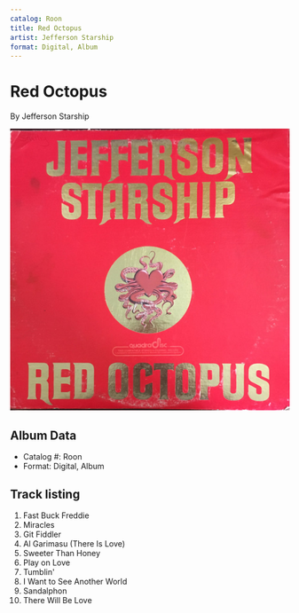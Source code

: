 ```yaml
---
catalog: Roon
title: Red Octopus
artist: Jefferson Starship
format: Digital, Album
---
```


# Red Octopus

By Jefferson Starship

![](../../assets/albumcovers/Jefferson_Starship-Red_Octopus.png)

## Album Data

- Catalog #: Roon
- Format: Digital, Album


## Track listing


1. Fast Buck Freddie
2. Miracles
3. Git Fiddler
4. Al Garimasu (There Is Love)
5. Sweeter Than Honey
6. Play on Love
7. Tumblin'
8. I Want to See Another World
9. Sandalphon
10. There Will Be Love

